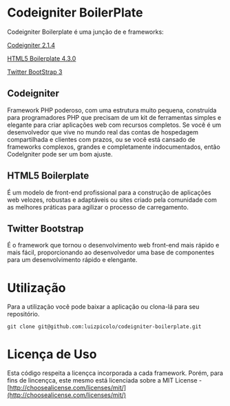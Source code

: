 # Codeigniter BoilerPlate

Codeigniter Boilerplate é uma junção de e frameworks: 

[Codeigniter 2.1.4](http://ellislab.com/codeigniter)

[HTML5 Boilerplate 4.3.0](http://html5boilerplate.com/)

[Twitter BootStrap 3](http://getbootstrap.com/)

## Codeigniter
Framework PHP poderoso, com uma estrutura muito pequena, construída para programadores PHP que precisam de um kit de ferramentas simples e elegante para criar aplicações web com recursos completos. Se você é um desenvolvedor que vive no mundo real das contas de hospedagem compartilhada e clientes com prazos, ou se você está cansado de frameworks complexos, grandes e completamente indocumentados, então CodeIgniter pode ser um bom ajuste.

## HTML5 Boilerplate
É um modelo de front-end profissional para a construção de aplicações web velozes, robustas e adaptáveis ​​ou sites criado pela comunidade com as melhores práticas para agilizar o processo de carregamento.

## Twitter Bootstrap
É o framework que tornou o desenvolvimento web front-end mais rápido e mais fácil, proporcionando ao desenvolvedor uma base de componentes para um desenvolvimento rápido e elengante.

# Utilização

Para a utilização você pode baixar a aplicação ou clona-lá  para seu repositório.

    git clone git@github.com:luizpicolo/codeigniter-boilerplate.git

# Licença de Uso

Esta código respeita a licençca incorporada a cada framework. Porém, para fins de lincençca, este mesmo está licenciada sobre a MIT License - [http://choosealicense.com/licenses/mit/](http://choosealicense.com/licenses/mit/)